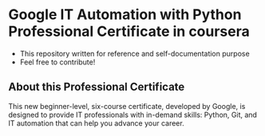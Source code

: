 # Google IT Automation with Python Professional Certificate in coursera

* This repository written for reference and self-documentation purpose
* Feel free to contribute!

## About this Professional Certificate

This new beginner-level, six-course certificate, developed by Google, is designed to provide IT professionals with in-demand skills:
Python, Git, and IT automation that can help you advance your career.
